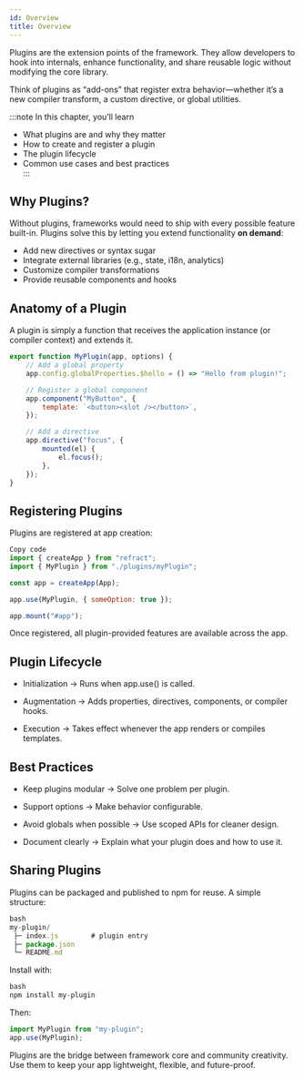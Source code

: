 ```yaml
---
id: Overview
title: Overview
---
```


Plugins are the extension points of the framework. They allow developers to hook into internals, enhance functionality, and share reusable logic without modifying the core library.

Think of plugins as “add-ons” that register extra behavior—whether it’s a new compiler transform, a custom directive, or global utilities.

:::note In this chapter, you’ll learn

- What plugins are and why they matter
- How to create and register a plugin
- The plugin lifecycle
- Common use cases and best practices  
  :::

## Why Plugins?

Without plugins, frameworks would need to ship with every possible feature built-in. Plugins solve this by letting you extend functionality **on demand**:

- Add new directives or syntax sugar
- Integrate external libraries (e.g., state, i18n, analytics)
- Customize compiler transformations
- Provide reusable components and hooks

## Anatomy of a Plugin

A plugin is simply a function that receives the application instance (or compiler context) and extends it.

```js
export function MyPlugin(app, options) {
	// Add a global property
	app.config.globalProperties.$hello = () => "Hello from plugin!";

	// Register a global component
	app.component("MyButton", {
		template: `<button><slot /></button>`,
	});

	// Add a directive
	app.directive("focus", {
		mounted(el) {
			el.focus();
		},
	});
}
```

## Registering Plugins

Plugins are registered at app creation:

```js
Copy code
import { createApp } from "refract";
import { MyPlugin } from "./plugins/myPlugin";

const app = createApp(App);

app.use(MyPlugin, { someOption: true });

app.mount("#app");
```

Once registered, all plugin-provided features are available across the app.

## Plugin Lifecycle

- Initialization → Runs when app.use() is called.

- Augmentation → Adds properties, directives, components, or compiler hooks.

- Execution → Takes effect whenever the app renders or compiles templates.

## Best Practices

- Keep plugins modular → Solve one problem per plugin.

- Support options → Make behavior configurable.

- Avoid globals when possible → Use scoped APIs for cleaner design.

- Document clearly → Explain what your plugin does and how to use it.

## Sharing Plugins

Plugins can be packaged and published to npm for reuse. A simple structure:

```js
bash
my-plugin/
 ├─ index.js        # plugin entry
 ├─ package.json
 └─ README.md
```

Install with:

```js
bash
npm install my-plugin
```

Then:

```js
import MyPlugin from "my-plugin";
app.use(MyPlugin);
```

Plugins are the bridge between framework core and community creativity. Use them to keep your app lightweight, flexible, and future-proof.
